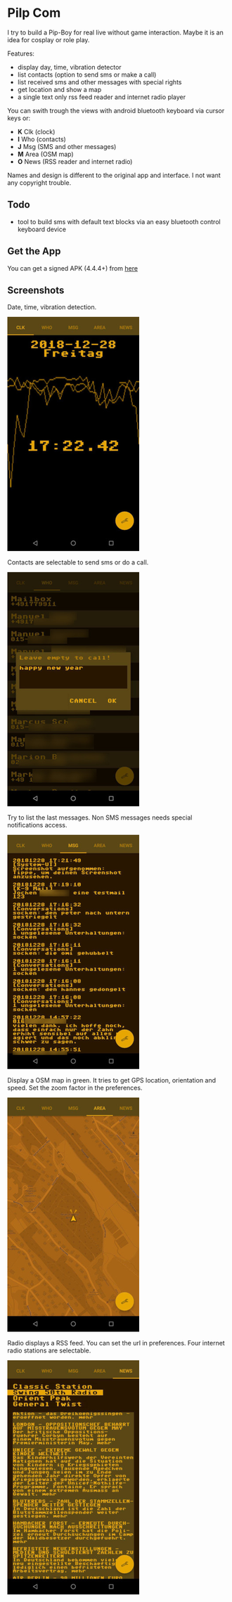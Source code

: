# Pilp Com

I try to build a Pip-Boy for real live without game interaction. Maybe it is an idea for cosplay or role play.

Features:

- display day, time, vibration detector
- list contacts (option to send sms or make a call)
- list received sms and other messages with special rights
- get location and show a map
- a single text only rss feed reader and internet radio player

You can swith trough the views with android bluetooth keyboard via cursor keys or:

- **K** Clk (clock)
- **I** Who (contacts)
- **J** Msg (SMS and other messages)
- **M** Area (OSM map)
- **O** News (RSS reader and internet radio)

Names and design is different to the original app and interface. I not want any copyright trouble.

## Todo

- tool to build sms with default text blocks via an easy bluetooth control keyboard device

## Get the App

You can get a signed APK (4.4.4+) from [here](https://raw.githubusercontent.com/no-go/PilpCom/master/app/release/de.digisocken.pilp_com.apk)

## Screenshots

Date, time, vibration detection.

![Clk](img/clk.jpg)

Contacts are selectable to send sms or do a call.

![Who](img/who.jpg)

Try to list the last messages. Non SMS messages needs special notifications access.

![Msg](img/msg.jpg)

Display a OSM map in green. It tries to get GPS location, orientation and speed. Set the zoom factor in the preferences.

![Area](img/area.jpg)

Radio displays a RSS feed. You can set the url in preferences. Four internet radio stations are selectable.

![news](img/news.jpg)
